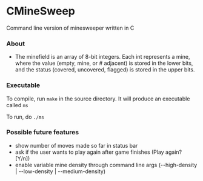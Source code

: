 # CMineSweep

Command line version of minesweeper written in C

### About

* The minefield is an array of 8-bit integers. Each int represents a mine, where the value (empty, mine, or # adjacent) is stored in the lower bits, and the status (covered, uncovered, flagged) is stored in the upper bits.

### Executable

To compile, run `make` in the source directory. It will produce an executable called `ms`

To run, do `./ms`

### Possible future features
* show number of moves made so far in status bar
* ask if the user wants to play again after game finishes (Play again? [Y/n])
* enable variable mine density through command line args (--high-density | --low-density | --medium-density)
